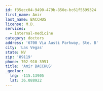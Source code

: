 ```yaml
---
id: f35ecc04-9490-479b-850e-bc61f5599324
first_name: Amir
last_name: BACCHUS
license: M.D.
services:
  - internal-medicine
category: doctors
address: '6700 Via Austi Parkway, Ste. B'
city: 'Las Vegas'
state: NV
zip: '89119'
phone: 702-910-3951
title: 'Amir BACCHUS'
_geoloc:
  lng: -115.13905
  lat: 36.088922
---
```

